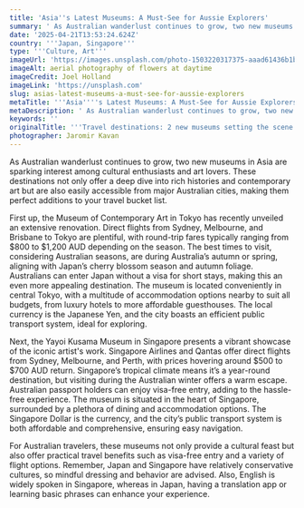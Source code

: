 ```yaml
---
title: 'Asia''s Latest Museums: A Must-See for Aussie Explorers'
summary: ' As Australian wanderlust continues to grow, two new museums in Asia are sparking interest among cultural enthusiasts and art lovers. These destinatio...'
date: '2025-04-21T13:53:24.624Z'
country: '''Japan, Singapore'''
type: '''Culture, Art'''
imageUrl: 'https://images.unsplash.com/photo-1503220317375-aaad61436b1b'
imageAlt: aerial photography of flowers at daytime
imageCredit: Joel Holland
imageLink: 'https://unsplash.com'
slug: asias-latest-museums-a-must-see-for-aussie-explorers
metaTitle: '''Asia''''s Latest Museums: A Must-See for Aussie Explorers'''
metaDescription: ' As Australian wanderlust continues to grow, two new museums in Asia are sparking interest among cultural enthusiasts and art lovers. These destinatio...'
keywords: ''
originalTitle: '''Travel destinations: 2 new museums setting the scene in Asia - ArtsHub'''
photographer: Jaromir Kavan
---
```








As Australian wanderlust continues to grow, two new museums in Asia are sparking interest among cultural enthusiasts and art lovers. These destinations not only offer a deep dive into rich histories and contemporary art but are also easily accessible from major Australian cities, making them perfect additions to your travel bucket list.

First up, the Museum of Contemporary Art in Tokyo has recently unveiled an extensive renovation. Direct flights from Sydney, Melbourne, and Brisbane to Tokyo are plentiful, with round-trip fares typically ranging from $800 to $1,200 AUD depending on the season. The best times to visit, considering Australian seasons, are during Australia’s autumn or spring, aligning with Japan’s cherry blossom season and autumn foliage. Australians can enter Japan without a visa for short stays, making this an even more appealing destination. The museum is located conveniently in central Tokyo, with a multitude of accommodation options nearby to suit all budgets, from luxury hotels to more affordable guesthouses. The local currency is the Japanese Yen, and the city boasts an efficient public transport system, ideal for exploring.

Next, the Yayoi Kusama Museum in Singapore presents a vibrant showcase of the iconic artist's work. Singapore Airlines and Qantas offer direct flights from Sydney, Melbourne, and Perth, with prices hovering around $500 to $700 AUD return. Singapore’s tropical climate means it’s a year-round destination, but visiting during the Australian winter offers a warm escape. Australian passport holders can enjoy visa-free entry, adding to the hassle-free experience. The museum is situated in the heart of Singapore, surrounded by a plethora of dining and accommodation options. The Singapore Dollar is the currency, and the city’s public transport system is both affordable and comprehensive, ensuring easy navigation.

For Australian travelers, these museums not only provide a cultural feast but also offer practical travel benefits such as visa-free entry and a variety of flight options. Remember, Japan and Singapore have relatively conservative cultures, so mindful dressing and behavior are advised. Also, English is widely spoken in Singapore, whereas in Japan, having a translation app or learning basic phrases can enhance your experience.
